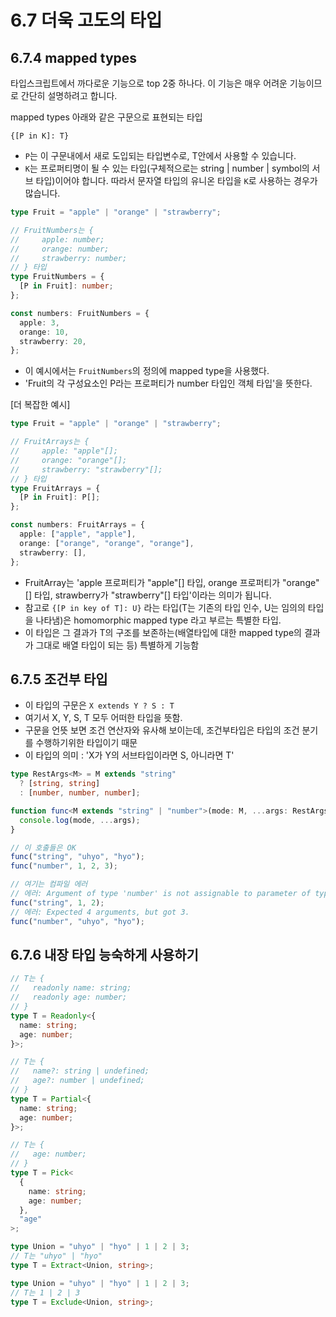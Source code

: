 # 6.7 더욱 고도의 타입

## 6.7.4 mapped types

타입스크립트에서 까다로운 기능으로 top 2중 하나다.
이 기능은 매우 어려운 기능이므로 간단히 설명하려고 합니다.

mapped types 아래와 같은 구문으로 표현되는 타입

```
{[P in K]: T}
```

- `P`는 이 구문내에서 새로 도입되는 타입변수로, T안에서 사용할 수 있습니다.
- `K`는 프로퍼티명이 될 수 있는 타입(구체적으로는 string | number | symbol의 서브 타입)이어야 합니다.
  따라서 문자열 타입의 유니온 타입을 `K`로 사용하는 경우가 많습니다.

```ts
type Fruit = "apple" | "orange" | "strawberry";

// FruitNumbers는 {
//     apple: number;
//     orange: number;
//     strawberry: number;
// } 타입
type FruitNumbers = {
  [P in Fruit]: number;
};

const numbers: FruitNumbers = {
  apple: 3,
  orange: 10,
  strawberry: 20,
};
```

- 이 예시에서는 `FruitNumbers`의 정의에 mapped type을 사용했다.
- 'Fruit의 각 구성요소인 P라는 프로퍼티가 number 타입인 객체 타입'을 뜻한다.

[더 복잡한 예시]

```ts
type Fruit = "apple" | "orange" | "strawberry";

// FruitArrays는 {
//     apple: "apple"[];
//     orange: "orange"[];
//     strawberry: "strawberry"[];
// } 타입
type FruitArrays = {
  [P in Fruit]: P[];
};

const numbers: FruitArrays = {
  apple: ["apple", "apple"],
  orange: ["orange", "orange", "orange"],
  strawberry: [],
};
```

- FruitArray는 'apple 프로퍼티가 "apple"[] 타입, orange 프로퍼티가 "orange"[] 타입, strawberry가 "strawberry"[] 타입'이라는 의미가 됩니다.
- 참고로 `{[P in key of T]: U}` 라는 타입(T는 기존의 타입 인수, U는 임의의 타입을 나타냄)은 homomorphic mapped type 라고 부르는 특별한 타입.
- 이 타입은 그 결과가 T의 구조를 보존하는(배열타입에 대한 mapped type의 결과가 그대로 배열 타입이 되는 등) 특별하게 기능함

## 6.7.5 조건부 타입

- 이 타입의 구문은 `X extends Y ? S : T`
- 여기서 X, Y, S, T 모두 어떠한 타입을 뜻함.
- 구문을 언뜻 보면 조건 연산자와 유사해 보이는데, 조건부타입은 타입의 조건 분기를 수행하기위한 타입이기 때문
- 이 타입의 의미 : 'X가 Y의 서브타입이라면 S, 아니라면 T'

```ts
type RestArgs<M> = M extends "string"
  ? [string, string]
  : [number, number, number];

function func<M extends "string" | "number">(mode: M, ...args: RestArgs<M>) {
  console.log(mode, ...args);
}

// 이 호출들은 OK
func("string", "uhyo", "hyo");
func("number", 1, 2, 3);

// 여기는 컴파일 에러
// 에러: Argument of type 'number' is not assignable to parameter of type 'string'.
func("string", 1, 2);
// 에러: Expected 4 arguments, but got 3.
func("number", "uhyo", "hyo");
```

## 6.7.6 내장 타입 능숙하게 사용하기

```ts
// T는 {
//   readonly name: string;
//   readonly age: number;
// }
type T = Readonly<{
  name: string;
  age: number;
}>;
```

```ts
// T는 {
//   name?: string | undefined;
//   age?: number | undefined;
// }
type T = Partial<{
  name: string;
  age: number;
}>;
```

```ts
// T는 {
//   age: number;
// }
type T = Pick<
  {
    name: string;
    age: number;
  },
  "age"
>;
```

```ts
type Union = "uhyo" | "hyo" | 1 | 2 | 3;
// T는 "uhyo" | "hyo"
type T = Extract<Union, string>;
```

```ts
type Union = "uhyo" | "hyo" | 1 | 2 | 3;
// T는 1 | 2 | 3
type T = Exclude<Union, string>;
```
